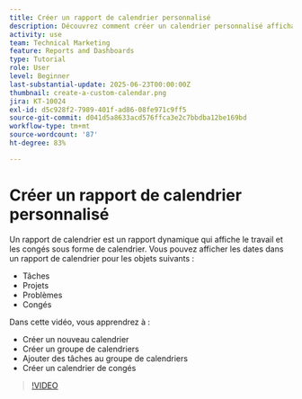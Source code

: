 ```yaml
---
title: Créer un rapport de calendrier personnalisé
description: Découvrez comment créer un calendrier personnalisé affichant les tâches et les congés personnels.
activity: use
team: Technical Marketing
feature: Reports and Dashboards
type: Tutorial
role: User
level: Beginner
last-substantial-update: 2025-06-23T00:00:00Z
thumbnail: create-a-custom-calendar.png
jira: KT-10024
exl-id: d5c928f2-7989-401f-ad86-08fe971c9ff5
source-git-commit: d041d5a8633acd576ffca3e2c7bbdba12be169bd
workflow-type: tm+mt
source-wordcount: '87'
ht-degree: 83%

---
```


# Créer un rapport de calendrier personnalisé

Un rapport de calendrier est un rapport dynamique qui affiche le travail et les congés sous forme de calendrier. Vous pouvez afficher les dates dans un rapport de calendrier pour les objets suivants :

* Tâches
* Projets
* Problèmes
* Congés

Dans cette vidéo, vous apprendrez à :

* Créer un nouveau calendrier
* Créer un groupe de calendriers
* Ajouter des tâches au groupe de calendriers
* Créer un calendrier de congés

>[!VIDEO](https://video.tv.adobe.com/v/3452395/?quality=12&learn=on&enablevpops&captions=fre_fr)

